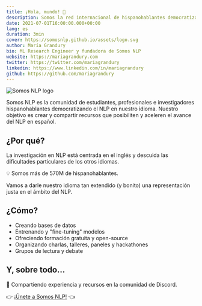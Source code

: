 ```yaml
---
title: ¡Hola, mundo! 👋
description: Somos la red internacional de hispanohablantes democratizando el NLP en español.
date: 2021-07-01T16:00:00.000+00:00
lang: es
duration: 3min
cover: https://somosnlp.github.io/assets/logo.svg
author: María Grandury
bio: ML Research Engineer y fundadora de Somos NLP
website: https://mariagrandury.com
twitter: https://twitter.com/mariagrandury
linkedin: https://www.linkedin.com/in/mariagrandury
github: https://github.com/mariagrandury
---
```


<div class="flex justify-center">
    <img alt="Somos NLP logo" src="https://somosnlp.github.io/assets/logo.svg" />
</div>

Somos NLP es la comunidad de estudiantes, profesionales e investigadores hispanohablantes democratizando el NLP en nuestro idioma. Nuestro objetivo es crear y compartir recursos que posibiliten y aceleren el avance del NLP en español.

## ¿Por qué?

La investigación en NLP está centrada en el inglés y descuida las dificultades particulares de los otros idiomas.

💡 Somos más de 570M de hispanohablantes.

Vamos a darle nuestro idioma tan extendido (y bonito) una representación justa en el ámbito del NLP.

## ¿Cómo?

* Creando bases de datos
* Entrenando y "fine-tuning" modelos
* Ofreciendo formación gratuita y open-source
* Organizando charlas, talleres, paneles y hackathones
* Grupos de lectura y debate

## Y, sobre todo...

🚀 Compartiendo experiencia y recursos en la comunidad de Discord.

👉 [¡Únete a Somos NLP!](https://discord.com/invite/my8w7JUxZR) 👈

